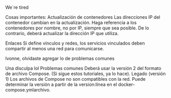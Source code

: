 We´re tired

Cosas importantes:
Actualización de contenedores
Las direcciones IP del contenedor cambian en la actualización. Haga referencia a los contenedores por nombre, no por IP, siempre que sea posible. De lo contrario, deberá actualizar la dirección IP que utiliza.

Enlaces
Si define vínculos y redes, los servicios vinculados deben compartir al menos una red para comunicarse.

Ivonne, olvidaste agregar lo de problemas comunes

Una disculpa lol
Problemas comunes
Deberá usar la versión 2 del formato de archivo Compose. (Si sigue estos tutoriales, ya lo hace). Legado (versión 1) Los archivos de Compose no son compatibles con la red. Puede determinar la versión a partir de la version:línea en el docker-compose.ymlarchivo.
